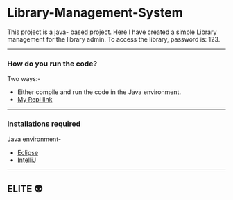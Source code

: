 # Library-Management-System
This project is a java- based project. Here I have created a simple Library management for the library admin.
To access the library, password is: 123.
- - - -
### How do you run the code?
Two ways:-
* Either compile and run the code in the Java environment.
* [My Repl link](https://repl.it/@dc25/Library-management-system-3)
- - - -
### Installations required
Java environment-
* [Eclipse](https://www.eclipse.org/downloads/)
* [IntelliJ](https://www.jetbrains.com/idea/download/#section=windows)
- - - - 
## ELITE :alien:
